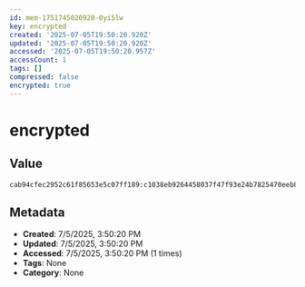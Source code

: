 ```yaml
---
id: mem-1751745020920-0yi5lw
key: encrypted
created: '2025-07-05T19:50:20.920Z'
updated: '2025-07-05T19:50:20.920Z'
accessed: '2025-07-05T19:50:20.957Z'
accessCount: 1
tags: []
compressed: false
encrypted: true
---
```


# encrypted

## Value

```
cab94cfec2952c61f85653e5c07ff189:c1038eb9264458037f47f93e24b7825470eeb852103beecfc6503bece7afd04e
```

## Metadata

- **Created**: 7/5/2025, 3:50:20 PM
- **Updated**: 7/5/2025, 3:50:20 PM
- **Accessed**: 7/5/2025, 3:50:20 PM (1 times)
- **Tags**: None
- **Category**: None
